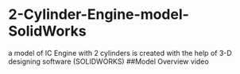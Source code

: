 # 2-Cylinder-Engine-model-SolidWorks
a model of IC Engine with 2 cylinders is created with the help of 3-D designing software (SOLIDWORKS)  ##Model Overview video
